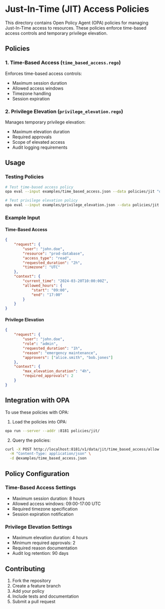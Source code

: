# Just-In-Time (JIT) Access Policies

This directory contains Open Policy Agent (OPA) policies for managing Just-In-Time access to resources. These policies enforce time-based access controls and temporary privilege elevation.

## Policies

### 1. Time-Based Access (`time_based_access.rego`)
Enforces time-based access controls:
- Maximum session duration
- Allowed access windows
- Timezone handling
- Session expiration

### 2. Privilege Elevation (`privilege_elevation.rego`)
Manages temporary privilege elevation:
- Maximum elevation duration
- Required approvals
- Scope of elevated access
- Audit logging requirements

## Usage

### Testing Policies

```bash
# Test time-based access policy
opa eval --input examples/time_based_access.json --data policies/jit "data.jit.time_based_access.allow"

# Test privilege elevation policy
opa eval --input examples/privilege_elevation.json --data policies/jit "data.jit.privilege_elevation.allow"
```

### Example Input

#### Time-Based Access
```json
{
    "request": {
        "user": "john.doe",
        "resource": "prod-database",
        "access_type": "read",
        "requested_duration": "2h",
        "timezone": "UTC"
    },
    "context": {
        "current_time": "2024-03-20T10:00:00Z",
        "allowed_hours": {
            "start": "09:00",
            "end": "17:00"
        }
    }
}
```

#### Privilege Elevation
```json
{
    "request": {
        "user": "john.doe",
        "role": "admin",
        "requested_duration": "1h",
        "reason": "emergency maintenance",
        "approvers": ["alice.smith", "bob.jones"]
    },
    "context": {
        "max_elevation_duration": "4h",
        "required_approvals": 2
    }
}
```

## Integration with OPA

To use these policies with OPA:

1. Load the policies into OPA:
```bash
opa run --server --addr :8181 policies/jit/
```

2. Query the policies:
```bash
curl -X POST http://localhost:8181/v1/data/jit/time_based_access/allow \
  -H "Content-Type: application/json" \
  -d @examples/time_based_access.json
```

## Policy Configuration

### Time-Based Access Settings
- Maximum session duration: 8 hours
- Allowed access windows: 09:00-17:00 UTC
- Required timezone specification
- Session expiration notification

### Privilege Elevation Settings
- Maximum elevation duration: 4 hours
- Minimum required approvals: 2
- Required reason documentation
- Audit log retention: 90 days

## Contributing

1. Fork the repository
2. Create a feature branch
3. Add your policy
4. Include tests and documentation
5. Submit a pull request 